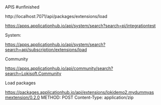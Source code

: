 

APIS
#unfinished 



http://localhost:7071/api/packages/extensions/load

https://apps.applicationhub.io/api/system/search?search=pi/integrationtest


System:

https://apps.applicationhub.io/api/system/search?search=api/subscription/extensions/load


Community

https://apps.applicationhub.io/api/community/search?search=Lokisoft.Community

Load packages

https://packages.applicationhub.io/api/extensions/lokidemo2.mydummyasmextension/0.2.0
METHOD: POST
Content-Type: application/zip
